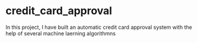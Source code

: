 # credit_card_approval
In this project, I have built an automatic credit card approval system with the help of several machine laerning algorithmns
